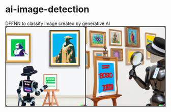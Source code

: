 # ai-image-detection
DFFNN to classify image created by generative AI
[![A robot detective verifying the authenticity of artwork generated by artificial intelligence](/assets/ai-image-detection.jpg 'A robot detective verifying the authenticity of artwork generated by artificial intelligence')](https://labs.openai.com/s/UcHrlseUmMRE7NtTw9lpkBNK)